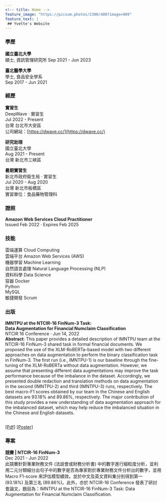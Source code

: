 ```yaml
---
<!-- title: Home -->
feature_image: "https://picsum.photos/1300/400?image=989"
feature_text: |
 ## Yvette's Website
---
```


### 學歷    
**國立臺北大學**   
碩士, 資訊管理研究所
Sep 2021 - Jun 2023

**臺北醫學大學**   
學士, 食品安全學系  
Sep 2017 - Jun 2021

### 經歷   
**實習生**   
DeepWave · 實習生   
Jul 2022 - Present   
台灣 台北市大安區   
公司網站：[https://dwave.cc/](https://dwave.cc/) 

**研究助理**   
國立臺北大學   
Aug 2021 - Present   
台灣 新北市三峽區    

**暑期實習生**   
新北市政府衛生局 · 實習生   
Jul 2020 - Aug 2020   
台灣 新北市板橋區   
實習單位：食品藥物管理科   

### 證照   
**Amazon Web Services Cloud Practitioner**   
Issued Feb 2022 · Expires Feb 2025   

### 技能   
雲端運算 Cloud Computing  
雲端平台 Amazon Web Services (AWS)    
機器學習 Machine Learning    
自然語言處理 Natural Language Processing (NLP)   
資料科學 Data Science   
容器 Docker    
Python    
MySQL    
敏捷開發 Scrum

### 出版   
**IMNTPU at the NTCIR-16 FinNum-3 Task:   
Data Augmentation for Financial Numclaim Classification**   
NTCIR 16 Conference · Jun 14, 2022   
**Abstract**: This paper provides a detailed description of IMNTPU team at the NTCIR-16 FinNum-3 shared task in formal financial documents. We proposed the use of the XLM-RoBERTa-based model with two different approaches on data augmentation to perform the binary classification task in FinNum-3. The first run (i.e., IMNTPU-1) is our baseline through the fine-tuning of the XLM-RoBERTa without data augmentation. However, we assume that presenting different data augmentations may improve the task performance because of the imbalance in the dataset. Accordingly, we presented double redaction and translation methods on data augmentation in the second (IMNTPU-2) and third (IMNTPU-3) runs, respectively. The best macro-F1 scores obtained by our team in the Chinese and English datasets are 93.18% and 89.86%, respectively. The major contribution of this study provides a new understanding of data augmentation approach for the imbalanced dataset, which may help reduce the imbalanced situation in the Chinese and English datasets.   
<img src="https://user-images.githubusercontent.com/82231499/173595390-937d8a24-0c1a-4865-a78b-171547e8ea7f.png" width="15" height="15"> 
<!-- [[Pdf]](https://research.nii.ac.jp/ntcir/workshop/OnlineProceedings16/pdf/ntcir/08-NTCIR16-FINNUM-TengY.pdf)[[Poster]]() -->
<a href="https://research.nii.ac.jp/ntcir/workshop/OnlineProceedings16/pdf/ntcir/08-NTCIR16-FINNUM-TengY.pdf" target="_blank">[Pdf]</a>
<a href="" target="_blank">[Poster]</a>   

### 專案   
**競賽 | NTCIR-16 FinNum-3**   
Dec 2021 - Jun 2022   
此競賽針對專業財務文件 (法說會或財務分析書) 中的數字進行細粒度分析，並利用二元分類細分出句子中的數字是否為專家對於專業財務文件分析出的數字，並用 Macro F1-score 來評估模型績效。並於中文及英文資料集分別得到第一 (93.18%) 及第三名 (89.86%)。此外，亦於 NTCIR-16 Conference 發表了研討會論文，題目為：IMNTPU at the NTCIR-16 FinNum-3 Task: Data Augmentation for Financial Numclaim Classification.
